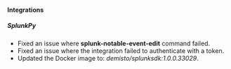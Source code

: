 #### Integrations
##### SplunkPy
- Fixed an issue where **splunk-notable-event-edit** command failed.
- Fixed an issue where the integration failed to authenticate with a token.
- Updated the Docker image to: *demisto/splunksdk:1.0.0.33029*.